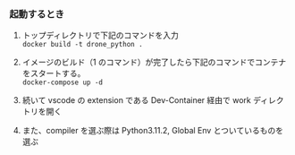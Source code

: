 ### 起動するとき

1. トップディレクトリで下記のコマンドを入力  
   `docker build -t drone_python .`
2. イメージのビルド（1 のコマンド）が完了したら下記のコマンドでコンテナをスタートする。  
   `docker-compose up -d`
3. 続いて vscode の extension である Dev-Container 経由で work ディレクトリを開く

4. また、compiler を選ぶ際は Python3.11.2, Global Env とついているものを選ぶ
